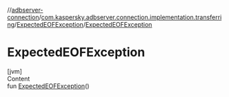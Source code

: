 //[adbserver-connection](../../index.md)/[com.kaspersky.adbserver.connection.implementation.transferring](../index.md)/[ExpectedEOFException](index.md)/[ExpectedEOFException](-expected-e-o-f-exception.md)



# ExpectedEOFException  
[jvm]  
Content  
fun [ExpectedEOFException](-expected-e-o-f-exception.md)()  



